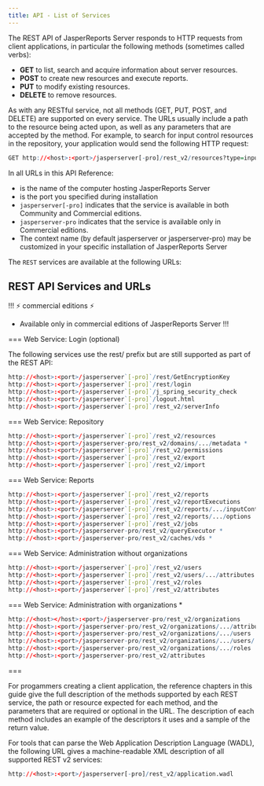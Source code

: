 ```yaml
---
title: API - List of Services
---
```

<script type="text/javascript">(function(w,s){var e=document.createElement("script");e.type="text/javascript";e.async=true;e.src="https://cdn.pagesense.io/js/webally/f2527eebee974243853bcd47b32631f4.js";var x=document.getElementsByTagName("script")[0];x.parentNode.insertBefore(e,x);})(window,"script");</script>

The REST API of JasperReports Server responds to HTTP requests from client applications, in particular the following methods (sometimes called verbs):

- **GET** to list, search and acquire information about server resources.
- **POST** to create new resources and execute reports.
- **PUT** to modify existing resources.
- **DELETE** to remove resources.

As with any RESTful service, not all methods (GET, PUT, POST, and DELETE) are supported on every service. The URLs usually include a path to the resource being acted upon, as well as any parameters that are accepted by the method. For example, to search for input control resources in the repository, your application would send the following HTTP request:

```R
GET http://<host>:<port>/jasperserver[-pro]/rest_v2/resources?type=inputControl
```

In all URLs in this API Reference:

- <host> is the name of the computer hosting JasperReports Server
- <port> is the port you specified during installation
- `jasperserver[-pro]` indicates that the service is available in both Community and Commercial editions.
- `jasperserver-pro` indicates that the service is available only in Commercial editions.
- The context name (by default jasperserver or jasperserver-pro) may be customized in your specific installation of JasperReports Server

The `REST` services are available at the following URLs:

## REST API Services and URLs

!!! :zap: commercial editions :zap:
* Available only in commercial editions of JasperReports Server
!!!

=== Web Service: Login (optional)                                                                                                   
                                                                                                   
The following services use the rest/ prefix but are still supported as part of the REST API:                                                                                                                                                                                                      

```R
http://<host>:<port>/jasperserver`[-pro]`/rest/GetEncryptionKey                                                                                                                                                                                                      
http://<host>:<port>/jasperserver`[-pro]`/rest/login                                                                                                                                                                                                      
http://<host>:<port>/jasperserver`[-pro]`/j_spring_security_check                                                                                                                                                                                                     
http://<host>:<port>/jasperserver`[-pro]`/logout.html                                                                                                                                                                                                     
http://<host>:<port>/jasperserver`[-pro]`/rest_v2/serverInfo                                                                                                   
```

=== Web Service: Repository                                                                                                                                                                                                      

```R
http://<host>:<port>/jasperserver`[-pro]`/rest_v2/resources                                                                                                                                                                                                      
http://<host>:<port>/jasperserver-pro/rest_v2/domains/.../metadata *                                                                                                                                                                                                      
http://<host>:<port>/jasperserver`[-pro]`/rest_v2/permissions                                                                                                                                                                                                      
http://<host>:<port>/jasperserver`[-pro]`/rest_v2/export                                                                                                                                                                                                      
http://<host>:<port>/jasperserver`[-pro]`/rest_v2/import                                                                                                   
``` 

=== Web Service: Reports       

```R
http://<host>:<port>/jasperserver`[-pro]`/rest_v2/reports                                                                                                                                                                                                      
http://<host>:<port>/jasperserver`[-pro]`/rest_v2/reportExecutions                                                                                                                                                                                                      
http://<host>:<port>/jasperserver`[-pro]`/rest_v2/reports/.../inputControls                                                                                                                                                                                                      
http://<host>:<port>/jasperserver`[-pro]`/rest_v2/reports/.../options                                                                                                                                                                                                      
http://<host>:<port>/jasperserver`[-pro]`/rest_v2/jobs                                                                                                                                                                                                      
http://<host>:<port>/jasperserver-pro/rest_v2/queryExecutor *                                                                                                                                                                                                      
http://<host>:<port>/jasperserver-pro/rest_v2/caches/vds *                                                                                                   
```

=== Web Service: Administration without organizations                                                                                                   

```R                                                                                                   
http://<host>:<port>/jasperserver`[-pro]`/rest_v2/users                                                                                                                                                                                                      
http://<host>:<port>/jasperserver`[-pro]`/rest_v2/users/.../attributes                                                                                                                                                                                                      
http://<host>:<port>/jasperserver`[-pro]`/rest_v2/roles                                                                                                                                                                                                      
http://<host>:<port>/jasperserver`[-pro]`/rest_v2/attributes                                                                                                   
```

=== Web Service: Administration with organizations *                                                                                                   

```R                                                                                            
http://<host></host>:<port>/jasperserver-pro/rest_v2/organizations                                                                                                                                                                                                      
http://<host>:<port>/jasperserver-pro/rest_v2/organizations/.../attributes                                                                                                                                                                                                      
http://<host>:<port>/jasperserver-pro/rest_v2/organizations/.../users                                                                                                                                                                                                      
http://<host>:<port>/jasperserver-pro/rest_v2/organizations/.../users/.../attributes                                                                                                                                                                                                    
http://<host>:<port>/jasperserver-pro/rest_v2/organizations/.../roles                                                                                                                                                                                                      
http://<host>:<port>/jasperserver-pro/rest_v2/attributes 
```
=== 

For progammers creating a client application, the reference chapters in this guide give the full description of the methods supported by each REST service, the path or resource expected for each method, and the parameters that are required or optional in the URL. The description of each method includes an example of the descriptors it uses and a sample of the return value.

For tools that can parse the Web Application Description Language (WADL), the following URL gives a machine-readable XML description of all supported REST v2 services:

```R
http://<host>:<port>/jasperserver[-pro]/rest_v2/application.wadl
```